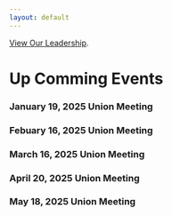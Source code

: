```yaml
---
layout: default
---
```


[View Our Leadership]().







# Up Comming Events 


### January 19, 2025 Union Meeting



### Febuary 16, 2025 Union Meeting 



### March 16, 2025 Union Meeting 



### April 20, 2025 Union Meeting



### May 18, 2025 Union Meeting 

